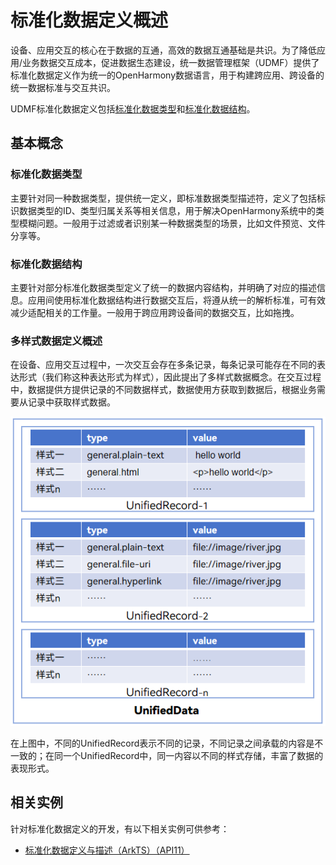 # 标准化数据定义概述

设备、应用交互的核心在于数据的互通，高效的数据互通基础是共识。为了降低应用/业务数据交互成本，促进数据生态建设，统一数据管理框架（UDMF）提供了标准化数据定义作为统一的OpenHarmony数据语言，用于构建跨应用、跨设备的统一数据标准与交互共识。

UDMF标准化数据定义包括[标准化数据类型](uniform-data-type-descriptors.md)和[标准化数据结构](uniform-data-structure.md)。

## 基本概念

### 标准化数据类型

主要针对同一种数据类型，提供统一定义，即标准数据类型描述符，定义了包括标识数据类型的ID、类型归属关系等相关信息，用于解决OpenHarmony系统中的类型模糊问题。一般用于过滤或者识别某一种数据类型的场景，比如文件预览、文件分享等。

### 标准化数据结构

主要针对部分标准化数据类型定义了统一的数据内容结构，并明确了对应的描述信息。应用间使用标准化数据结构进行数据交互后，将遵从统一的解析标准，可有效减少适配相关的工作量。一般用于跨应用跨设备间的数据交互，比如拖拽。

### 多样式数据定义概述

在设备、应用交互过程中，一次交互会存在多条记录，每条记录可能存在不同的表达形式（我们称这种表达形式为样式），因此提出了多样式数据概念。在交互过程中，数据提供方提供记录的不同数据样式，数据使用方获取到数据后，根据业务需要从记录中获取样式数据。

![multi-entry-structure](multi-entry-structrue.PNG)

在上图中，不同的UnifiedRecord表示不同的记录，不同记录之间承载的内容是不一致的；在同一个UnifiedRecord中，同一内容以不同的样式存储，丰富了数据的表现形式。

## 相关实例

针对标准化数据定义的开发，有以下相关实例可供参考：

- [标准化数据定义与描述（ArkTS）（API11）](https://gitee.com/openharmony/applications_app_samples/tree/master/code/BasicFeature/DataManagement/UDMF/UniformTypeDescriptor/UTDType)